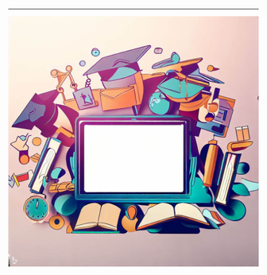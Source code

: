 

---



<img src="images/_09c4781c-530d-4b1a-8d38-cc76132bb9e7.jpg?raw=true"/>





<!-- Project 2 Title](/pdf/sample_presentation.pdf) -->
<!-- <img src="images/dummy_thumbnail.jpg?raw=true"/> -->
<!-- [Project 3 Title](http://example.com/) -->
<!-- <img src="images/dummy_thumbnail.jpg?raw=true"/> -->

<!-- --- -->

<!-- ## Category Name 2 -->

<!--- [Project 1 Title](http://example.com/) -->
<!--- - [Project 2 Title](http://example.com/) -->
<!--- - [Project 3 Title](http://example.com/) -->
<!--- - [Project 4 Title](http://example.com/) -->
<!--- - [Project 5 Title](http://example.com/) -->


